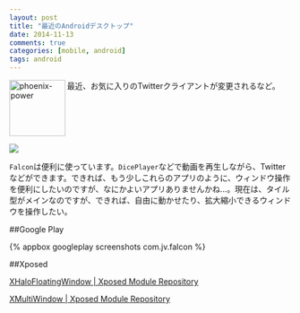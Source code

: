 ```yaml
---
layout: post
title: "最近のAndroidデスクトップ"
date: 2014-11-13
comments: true
categories: [mobile, android]
tags: android
---
```

<img src="{{ root_url }}/images/more.png" alt="phoenix-power" align="left" width="100" height="100">最近、お気に入りのTwitterクライアントが変更されるなど。<!--more--><br clear="all">


<img src="http://lh3.ggpht.com/-9Z5thfF1tTg/VGSgot4kO3I/AAAAAAAAAGw/xhfSiKBRhX8/s480/Screenshot_2014-11-13-20-29-45.png">

`Falcon`は便利に使っています。`DicePlayer`などで動画を再生しながら、Twitterなどができます。できれば、もう少しこれらのアプリのように、ウィンドウ操作を便利にしたいのですが、なにかよいアプリありませんかね...。現在は、タイル型がメインなのですが、できれば、自由に動かせたり、拡大縮小できるウィンドウを操作したい。

##Google Play

{% appbox googleplay screenshots com.jv.falcon %}

##Xposed

<a href="http://repo.xposed.info/module/com.zst.xposed.halo.floatingwindow" target="_blank">XHaloFloatingWindow | Xposed Module Repository</a>

<a href="http://repo.xposed.info/module/com.lovewuchin.xposed.xmultiwindow" target="_blank">XMultiWindow | Xposed Module Repository</a>

